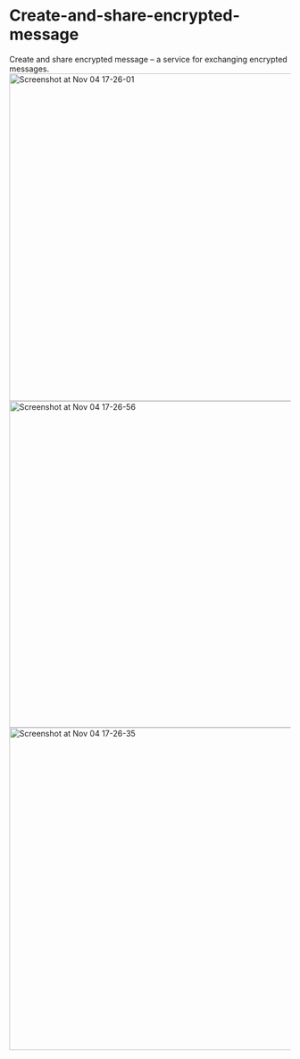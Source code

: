 # Create-and-share-encrypted-message
Create and share encrypted message – a service for exchanging encrypted messages. 
<img width="587" alt="Screenshot at Nov 04 17-26-01" src="https://github.com/user-attachments/assets/0cbe90f8-a843-4a44-b190-8dddaa24a166">
<img width="585" alt="Screenshot at Nov 04 17-26-56" src="https://github.com/user-attachments/assets/1ad55318-dd2e-4a61-b215-8e6ad0093b53">
<img width="578" alt="Screenshot at Nov 04 17-26-35" src="https://github.com/user-attachments/assets/be84f27a-fcd1-4e41-878c-22e200bb856c">
